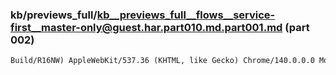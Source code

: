 ### kb/previews_full/kb__previews_full__flows__service-first__master-only@guest.har.part010.md.part001.md (part 002)

```md
Build/R16NW) AppleWebKit/537.36 (KHTML, like Gecko) Chrome/140.0.0.0 Mobile Safari/537.36 Edg/
```

```
